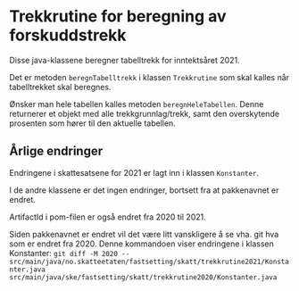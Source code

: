 # Trekkrutine for beregning av forskuddstrekk

Disse java-klassene beregner tabelltrekk for inntektsåret 2021.

Det er metoden `beregnTabelltrekk` i klassen `Trekkrutine` som skal kalles når tabelltrekket skal beregnes.

Ønsker man hele tabellen kalles metoden `beregnHeleTabellen`. Denne returnerer et objekt med alle trekkgrunnlag/trekk, samt den overskytende prosenten som hører til den aktuelle tabellen.


## Årlige endringer
Endringene i skattesatsene for 2021 er lagt inn i klassen `Konstanter`.

I de andre klassene er det ingen endringer, bortsett fra at pakkenavnet er endret.

ArtifactId i pom-filen er også endret fra 2020 til 2021.

Siden pakkenavnet er endret vil det være litt vanskligere å se vha. git hva som er endret fra 2020. 
Denne kommandoen viser endringene i klassen Konstanter:
`git diff -M 2020 -- src/main/java/no.skatteetaten/fastsetting/skatt/trekkrutine2021/Konstanter.java src/main/java/ske/fastsetting/skatt/trekkrutine2020/Konstanter.java`